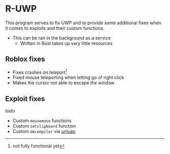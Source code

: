 # R-UWP

This program serves to fix UWP and to provide some additional fixes when it comes to exploits and their custom functions.

- This can be ran in the background as a service
  - Written in Rust takes up very little resources

## Roblox fixes

- Fixes crashes on teleport[^1]
- Fixed mouse teleporting when letting go of right click
- Makes the cursor not able to escape the window

[^1]: not fully functional yet

## Exploit fixes

*todo*

- Custom `mousemove` functions
- Custom `setclipboard` function
- Custom `decompiler` via [unluau](https://github.com/valencefun/unluau)